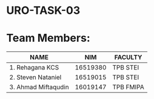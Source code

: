 # URO-TASK-03

# Team Members:
| NAME               | NIM     | FACULTY   |
|--------------------|---------|-----------|
|1. Rehagana KCS     | 16519380| TPB STEI  |
|2. Steven Nataniel  | 16519015| TPB STEI  |
|3. Ahmad Miftaqudin | 16019147| TPB FMIPA |

